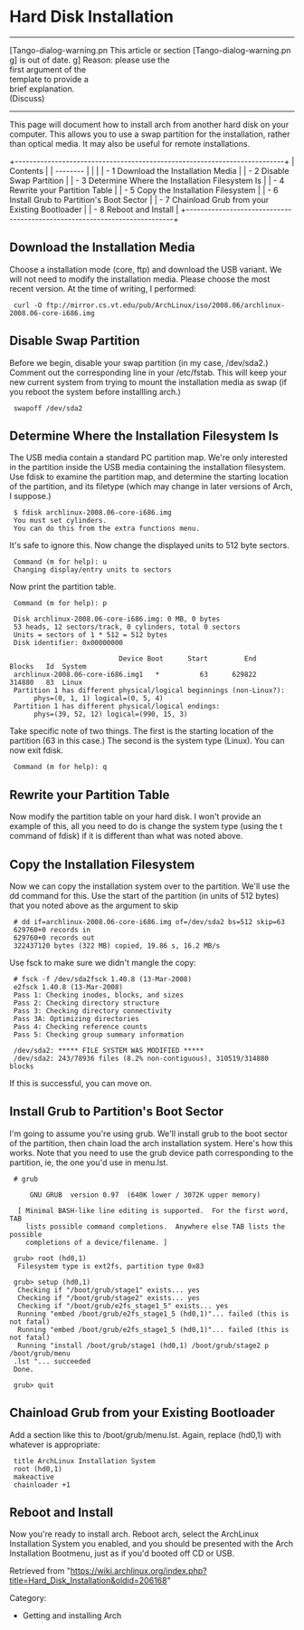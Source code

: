 Hard Disk Installation
======================

  ------------------------ ------------------------ ------------------------
  [Tango-dialog-warning.pn This article or section  [Tango-dialog-warning.pn
  g]                       is out of date.          g]
                           Reason: please use the   
                           first argument of the    
                           template to provide a    
                           brief explanation.       
                           (Discuss)                
  ------------------------ ------------------------ ------------------------

This page will document how to install arch from another hard disk on
your computer. This allows you to use a swap partition for the
installation, rather than optical media. It may also be useful for
remote installations.

+--------------------------------------------------------------------------+
| Contents                                                                 |
| --------                                                                 |
|                                                                          |
| -   1 Download the Installation Media                                    |
| -   2 Disable Swap Partition                                             |
| -   3 Determine Where the Installation Filesystem Is                     |
| -   4 Rewrite your Partition Table                                       |
| -   5 Copy the Installation Filesystem                                   |
| -   6 Install Grub to Partition's Boot Sector                            |
| -   7 Chainload Grub from your Existing Bootloader                       |
| -   8 Reboot and Install                                                 |
+--------------------------------------------------------------------------+

Download the Installation Media
-------------------------------

Choose a installation mode (core, ftp) and download the USB variant. We
will not need to modify the installation media. Please choose the most
recent version. At the time of writing, I performed:

     curl -O ftp://mirror.cs.vt.edu/pub/ArchLinux/iso/2008.06/archlinux-2008.06-core-i686.img

  

Disable Swap Partition
----------------------

Before we begin, disable your swap partition (in my case, /dev/sda2.)
Comment out the corresponding line in your /etc/fstab. This will keep
your new current system from trying to mount the installation media as
swap (if you reboot the system before installling arch.)

     swapoff /dev/sda2

Determine Where the Installation Filesystem Is
----------------------------------------------

The USB media contain a standard PC partition map. We're only interested
in the partition inside the USB media containing the installation
filesystem. Use fdisk to examine the partition map, and determine the
starting location of the partition, and its filetype (which may change
in later versions of Arch, I suppose.)

     $ fdisk archlinux-2008.06-core-i686.img 
     You must set cylinders.
     You can do this from the extra functions menu.

It's safe to ignore this. Now change the displayed units to 512 byte
sectors.

     Command (m for help): u
     Changing display/entry units to sectors

Now print the partition table.

     Command (m for help): p
     
     Disk archlinux-2008.06-core-i686.img: 0 MB, 0 bytes
     53 heads, 12 sectors/track, 0 cylinders, total 0 sectors
     Units = sectors of 1 * 512 = 512 bytes
     Disk identifier: 0x00000000
     
                               Device Boot      Start         End      Blocks   Id  System
     archlinux-2008.06-core-i686.img1   *          63      629822      314880   83  Linux
     Partition 1 has different physical/logical beginnings (non-Linux?):
          phys=(0, 1, 1) logical=(0, 5, 4)
     Partition 1 has different physical/logical endings:
          phys=(39, 52, 12) logical=(990, 15, 3)

Take specific note of two things. The first is the starting location of
the partition (63 in this case.) The second is the system type (Linux).
You can now exit fdisk.

     Command (m for help): q

Rewrite your Partition Table
----------------------------

Now modify the partition table on your hard disk. I won't provide an
example of this, all you need to do is change the system type (using the
t command of fdisk) if it is different than what was noted above.

Copy the Installation Filesystem
--------------------------------

Now we can copy the installation system over to the partition. We'll use
the dd command for this. Use the start of the partition (in units of 512
bytes) that you noted above as the argument to skip

     # dd if=archlinux-2008.06-core-i686.img of=/dev/sda2 bs=512 skip=63
     629760+0 records in
     629760+0 records out
     322437120 bytes (322 MB) copied, 19.86 s, 16.2 MB/s

Use fsck to make sure we didn't mangle the copy:

     # fsck -f /dev/sda2fsck 1.40.8 (13-Mar-2008)
     e2fsck 1.40.8 (13-Mar-2008)
     Pass 1: Checking inodes, blocks, and sizes
     Pass 2: Checking directory structure
     Pass 3: Checking directory connectivity
     Pass 3A: Optimizing directories
     Pass 4: Checking reference counts
     Pass 5: Checking group summary information
     
     /dev/sda2: ***** FILE SYSTEM WAS MODIFIED *****
     /dev/sda2: 243/78936 files (8.2% non-contiguous), 310519/314880 blocks

If this is successful, you can move on.

Install Grub to Partition's Boot Sector
---------------------------------------

I'm going to assume you're using grub. We'll install grub to the boot
sector of the partition, then chain load the arch installation system.
Here's how this works. Note that you need to use the grub device path
corresponding to the partition, ie, the one you'd use in menu.lst.

     # grub
     
         GNU GRUB  version 0.97  (640K lower / 3072K upper memory)
     
      [ Minimal BASH-like line editing is supported.  For the first word, TAB
        lists possible command completions.  Anywhere else TAB lists the possible
        completions of a device/filename. ]
     
     grub> root (hd0,1)
      Filesystem type is ext2fs, partition type 0x83
     
     grub> setup (hd0,1)
      Checking if "/boot/grub/stage1" exists... yes
      Checking if "/boot/grub/stage2" exists... yes
      Checking if "/boot/grub/e2fs_stage1_5" exists... yes
      Running "embed /boot/grub/e2fs_stage1_5 (hd0,1)"... failed (this is not fatal)
      Running "embed /boot/grub/e2fs_stage1_5 (hd0,1)"... failed (this is not fatal)
      Running "install /boot/grub/stage1 (hd0,1) /boot/grub/stage2 p /boot/grub/menu
     .lst "... succeeded
     Done.
     
     grub> quit

Chainload Grub from your Existing Bootloader
--------------------------------------------

Add a section like this to /boot/grub/menu.lst. Again, replace (hd0,1)
with whatever is appropriate:

     title ArchLinux Installation System
     root (hd0,1)
     makeactive
     chainloader +1

Reboot and Install
------------------

Now you're ready to install arch. Reboot arch, select the ArchLinux
Installation System you enabled, and you should be presented with the
Arch Installation Bootmenu, just as if you'd booted off CD or USB.

Retrieved from
"https://wiki.archlinux.org/index.php?title=Hard_Disk_Installation&oldid=206168"

Category:

-   Getting and installing Arch
